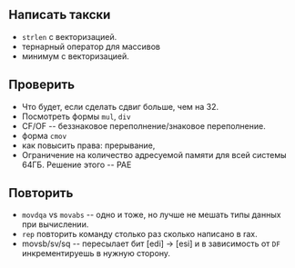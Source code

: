 ## Написать такски
- `strlen` c векторизацией.
- тернарный оператор для массивов
- минимум с векторизацией.

## Проверить
- Что будет, если сделать сдвиг больше, чем на 32.
- Посмотреть формы `mul`, `div`
- CF/OF -- беззнаковое переполнение/знаковое переполнение.
- форма `cmov`
- как повысить права: прерывание,
- Ограничение на количество адресуемой памяти для всей системы 64ГБ. Решение этого -- PAE

## Повторить

- `movdqa` vs `movabs` -- одно и тоже, но лучше не мешать типы данных при вычислении.
- `rep` повторить команду столько раз сколько написано в rax.
- movsb/sv/sq -- пересылает бит \[edi\] -> \[esi\] и в зависимость от `DF` инкрементируешь в нужную сторону.
